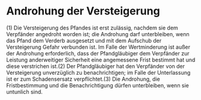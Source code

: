 # Androhung der Versteigerung

(1) Die Versteigerung des Pfandes ist erst zulässig, nachdem sie dem Verpfänder angedroht worden ist; die Androhung darf unterbleiben, wenn das Pfand dem Verderb ausgesetzt und mit dem Aufschub der Versteigerung Gefahr verbunden ist. Im Falle der Wertminderung ist außer der Androhung erforderlich, dass der Pfandgläubiger dem Verpfänder zur Leistung anderweitiger Sicherheit eine angemessene Frist bestimmt hat und diese verstrichen ist.(2) Der Pfandgläubiger hat den Verpfänder von der Versteigerung unverzüglich zu benachrichtigen; im Falle der Unterlassung ist er zum Schadensersatz verpflichtet.(3) Die Androhung, die Fristbestimmung und die Benachrichtigung dürfen unterbleiben, wenn sie untunlich sind. 

